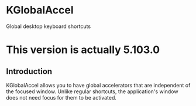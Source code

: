 # KGlobalAccel

Global desktop keyboard shortcuts

# This version is actually 5.103.0

## Introduction

KGlobalAccel allows you to have global accelerators that are independent of
the focused window.  Unlike regular shortcuts, the application's window does not
need focus for them to be activated.

